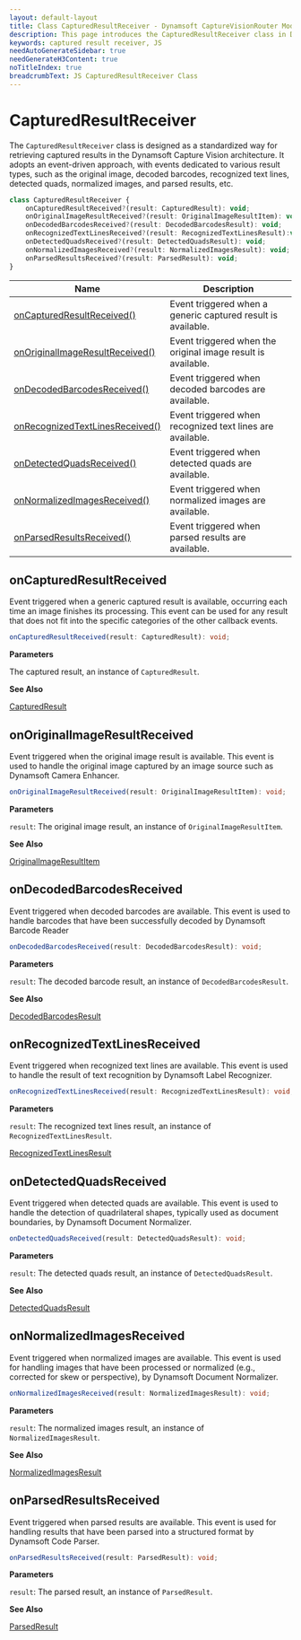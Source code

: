 ```yaml
---
layout: default-layout
title: Class CapturedResultReceiver - Dynamsoft CaptureVisionRouter Module JS Edition API Reference v2.0.30
description: This page introduces the CapturedResultReceiver class in Dynamsoft CaptureVisionRouter Module JS Edition v2.0.30.
keywords: captured result receiver, JS
needAutoGenerateSidebar: true
needGenerateH3Content: true
noTitleIndex: true
breadcrumbText: JS CapturedResultReceiver Class
---
```


# CapturedResultReceiver

The `CapturedResultReceiver` class is designed as a standardized way for retrieving captured results in the Dynamsoft Capture Vision architecture. It adopts an event-driven approach, with events dedicated to various result types, such as the original image, decoded barcodes, recognized text lines, detected quads, normalized images, and parsed results, etc.

```typescript
class CapturedResultReceiver {
    onCapturedResultReceived?(result: CapturedResult): void;
    onOriginalImageResultReceived?(result: OriginalImageResultItem): void;
    onDecodedBarcodesReceived?(result: DecodedBarcodesResult): void;
    onRecognizedTextLinesReceived?(result: RecognizedTextLinesResult):void;
    onDetectedQuadsReceived?(result: DetectedQuadsResult): void;
    onNormalizedImagesReceived?(result: NormalizedImagesResult): void;
    onParsedResultsReceived?(result: ParsedResult): void;
} 
```

| Name                                                              | Description                                                  |
| ----------------------------------------------------------------- | ------------------------------------------------------------ |
| [onCapturedResultReceived()](#oncapturedresultreceived)           | Event triggered when a generic captured result is available. |
| [onOriginalImageResultReceived()](#onoriginalimageresultreceived) | Event triggered when the original image result is available. |
| [onDecodedBarcodesReceived()](#ondecodedbarcodesreceived)         | Event triggered when decoded barcodes are available.         |
| [onRecognizedTextLinesReceived()](#onrecognizedtextlinesreceived) | Event triggered when recognized text lines are available.    |
| [onDetectedQuadsReceived()](#ondetectedquadsreceived)             | Event triggered when detected quads are available.           |
| [onNormalizedImagesReceived()](#onnormalizedimagesreceived)       | Event triggered when normalized images are available.        |
| [onParsedResultsReceived()](#onparsedresultsreceived)             | Event triggered when parsed results are available.           |

## onCapturedResultReceived

Event triggered when a generic captured result is available, occurring each time an image finishes its processing. This event can be used for any result that does not fit into the specific categories of the other callback events.

```typescript
onCapturedResultReceived(result: CapturedResult): void;
```

**Parameters**

The captured result, an instance of `CapturedResult`.

**See Also**

[CapturedResult](https://www.dynamsoft.com/capture-vision/docs/web/programming/javascript/api-reference/core/basic-structures/captured-result.html)

## onOriginalImageResultReceived

Event triggered when the original image result is available. This event is used to handle the original image captured by an image source such as Dynamsoft Camera Enhancer.

```typescript
onOriginalImageResultReceived(result: OriginalImageResultItem): void;
```

**Parameters**

`result`: The original image result, an instance of `OriginalImageResultItem`.

**See Also**

[OriginalImageResultItem](../../core/basic-structures/original-image-result-item.md)

## onDecodedBarcodesReceived

Event triggered when decoded barcodes are available. This event is used to handle barcodes that have been successfully decoded by Dynamsoft Barcode Reader

```typescript
onDecodedBarcodesReceived(result: DecodedBarcodesResult): void;
```

**Parameters**

`result`: The decoded barcode result, an instance of `DecodedBarcodesResult`.

**See Also**

[DecodedBarcodesResult](https://www.dynamsoft.com/barcode-reader/docs/web/programming/javascript/api-reference/interfaces/decoded-barcodes-result.html)

## onRecognizedTextLinesReceived

Event triggered when recognized text lines are available. This event is used to handle the result of text recognition by Dynamsoft Label Recognizer.

```typescript
onRecognizedTextLinesReceived(result: RecognizedTextLinesResult): void;
```

**Parameters**

`result`: The recognized text lines result, an instance of `RecognizedTextLinesResult`.

[RecognizedTextLinesResult](https://www.dynamsoft.com/label-recognition/docs/web/programming/javascript/api-reference/interfaces/recognized-textlines-result.html)

## onDetectedQuadsReceived

Event triggered when detected quads are available. This event is used to handle the detection of quadrilateral shapes, typically used as document boundaries, by Dynamsoft Document Normalizer.

```typescript
onDetectedQuadsReceived(result: DetectedQuadsResult): void;
```

**Parameters**

`result`: The detected quads result, an instance of `DetectedQuadsResult`.

**See Also**

[DetectedQuadsResult](https://www.dynamsoft.com/document-normalizer/docs/web/programming/javascript/api-reference/interfaces/detected-quads-result.html)

## onNormalizedImagesReceived

Event triggered when normalized images are available. This event is used for handling images that have been processed or normalized (e.g., corrected for skew or perspective), by Dynamsoft Document Normalizer.

```typescript
onNormalizedImagesReceived(result: NormalizedImagesResult): void;
```

**Parameters**

`result`: The normalized images result, an instance of `NormalizedImagesResult`.

**See Also**

[NormalizedImagesResult](https://www.dynamsoft.com/document-normalizer/docs/web/programming/javascript/api-reference/interfaces/normalized-images-result.html)

## onParsedResultsReceived

Event triggered when parsed results are available. This event is used for handling results that have been parsed into a structured format by Dynamsoft Code Parser.

```typescript
onParsedResultsReceived(result: ParsedResult): void;
```

**Parameters**

`result`: The parsed result, an instance of `ParsedResult`.

**See Also**

[ParsedResult](https://www.dynamsoft.com/code-parser/docs/web/programming/javascript/api-reference/interfaces/parsed-result.html)
